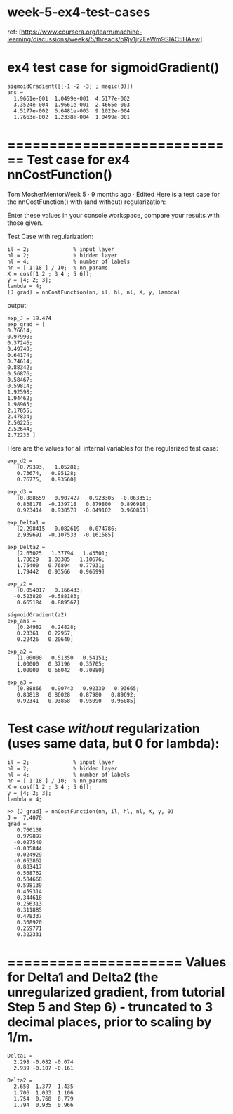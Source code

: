 week-5-ex4-test-cases
===

ref:
[https://www.coursera.org/learn/machine-learning/discussions/weeks/5/threads/oRjv1jr2EeWm9SIAC5HAew]

ex4 test case for sigmoidGradient()
===

```
sigmoidGradient([[-1 -2 -3] ; magic(3)])
ans =
  1.9661e-001  1.0499e-001  4.5177e-002
  3.3524e-004  1.9661e-001  2.4665e-003
  4.5177e-002  6.6481e-003  9.1022e-004
  1.7663e-002  1.2338e-004  1.0499e-001
```

============================
Test case for ex4 nnCostFunction()
===
Tom MosherMentorWeek 5 · 9 months ago · Edited
Here is a test case for the nnCostFunction() with (and without) regularization:

Enter these values in your console workspace, compare your results with those given.

Test Case with regularization:

```
il = 2;              % input layer
hl = 2;              % hidden layer
nl = 4;              % number of labels
nn = [ 1:18 ] / 10;  % nn_params
X = cos([1 2 ; 3 4 ; 5 6]);
y = [4; 2; 3];
lambda = 4;
[J grad] = nnCostFunction(nn, il, hl, nl, X, y, lambda)
```

output:

```
exp_J = 19.474
exp_grad = [
0.76614;
0.97990;
0.37246;
0.49749;
0.64174;
0.74614;
0.88342;
0.56876;
0.58467;
0.59814;
1.92598;
1.94462;
1.98965;
2.17855;
2.47834;
2.50225;
2.52644;
2.72233 ]
```


Here are the values for all internal variables for the regularized test case:

```
exp_d2 =
   [0.79393,   1.05281;
   0.73674,   0.95128;
   0.76775,   0.93560]

exp_d3 =
   [0.888659   0.907427   0.923305  -0.063351;
   0.838178  -0.139718   0.879800   0.896918;
   0.923414   0.938578  -0.049102   0.960851]

exp_Delta1 =
   [2.298415  -0.082619  -0.074786;
   2.939691  -0.107533  -0.161585]

exp_Delta2 =
   [2.65025   1.37794   1.43501;
   1.70629   1.03385   1.10676;
   1.75400   0.76894   0.77931;
   1.79442   0.93566   0.96699]

exp_z2 =
   [0.054017   0.166433;
  -0.523820  -0.588183;
   0.665184   0.889567]

sigmoidGradient(z2)
exp_ans =
   [0.24982   0.24828;
   0.23361   0.22957;
   0.22426   0.20640]

exp_a2 =
   [1.00000   0.51350   0.54151;
   1.00000   0.37196   0.35705;
   1.00000   0.66042   0.70880]

exp_a3 =
   [0.88866   0.90743   0.92330   0.93665;
   0.83818   0.86028   0.87980   0.89692;
   0.92341   0.93858   0.95090   0.96085]
```

Test case *without* regularization (uses same data, but 0 for lambda):
===
```
il = 2;              % input layer
hl = 2;              % hidden layer
nl = 4;              % number of labels
nn = [ 1:18 ] / 10;  % nn_params
X = cos([1 2 ; 3 4 ; 5 6]);
y = [4; 2; 3];
lambda = 4;

>> [J grad] = nnCostFunction(nn, il, hl, nl, X, y, 0)
J =  7.4070
grad =
   0.766138
   0.979897
  -0.027540
  -0.035844
  -0.024929
  -0.053862
   0.883417
   0.568762
   0.584668
   0.598139
   0.459314
   0.344618
   0.256313
   0.311885
   0.478337
   0.368920
   0.259771
   0.322331
```

=====================
Values for Delta1 and Delta2 (the unregularized gradient, from tutorial Step 5 and Step 6) - truncated to 3 decimal places, prior to scaling by 1/m.
====

```
Delta1 = 
  2.298 -0.082 -0.074
  2.939 -0.107 -0.161

Delta2 =
  2.650  1.377  1.435
  1.706  1.033  1.106
  1.754  0.768  0.779
  1.794  0.935  0.966

```
